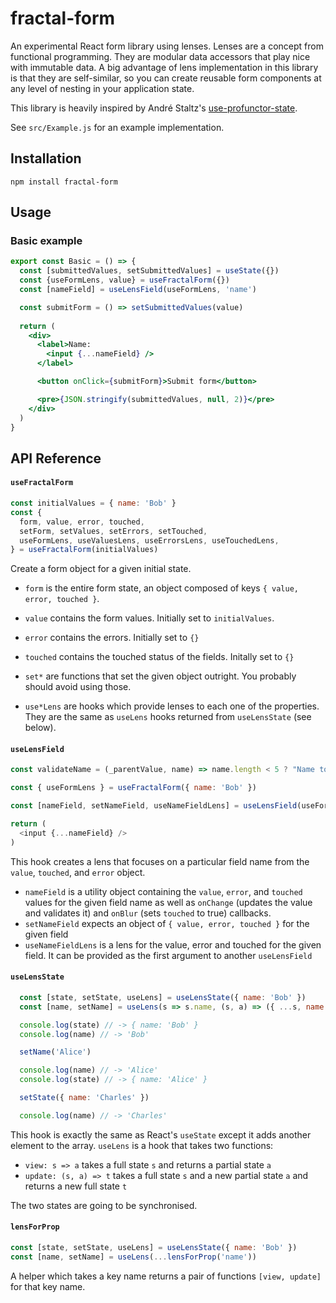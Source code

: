 # fractal-form

An experimental React form library using lenses. Lenses are a concept from functional programming. They are modular data accessors that play nice with immutable data. A big advantage of lens implementation in this library is that they are self-similar, so you can create reusable form components at any level of nesting in your application state.

This library is heavily inspired by André Staltz's [use-profunctor-state](https://github.com/staltz/use-profunctor-state).

See `src/Example.js` for an example implementation.

## Installation

```
npm install fractal-form
```

## Usage

### Basic example

```jsx
export const Basic = () => {
  const [submittedValues, setSubmittedValues] = useState({})
  const {useFormLens, value} = useFractalForm({})
  const [nameField] = useLensField(useFormLens, 'name')

  const submitForm = () => setSubmittedValues(value)
  
  return (
    <div>
      <label>Name:
        <input {...nameField} />
      </label>

      <button onClick={submitForm}>Submit form</button>

      <pre>{JSON.stringify(submittedValues, null, 2)}</pre>
    </div>
  )
}
```

## API Reference

#### `useFractalForm`

```javascript
const initialValues = { name: 'Bob' }
const {
  form, value, error, touched,
  setForm, setValues, setErrors, setTouched,
  useFormLens, useValuesLens, useErrorsLens, useTouchedLens,
} = useFractalForm(initialValues)
```

Create a form object for a given initial state.

- `form` is the entire form state, an object composed of keys `{ value, error, touched }`.
- `value` contains the form values. Initially set to `initialValues`.
- `error` contains the errors. Initially set to `{}`
- `touched` contains the touched status of the fields. Initally set to `{}`

- `set*` are functions that set the given object outright. You probably should avoid using those.

- `use*Lens` are hooks which provide lenses to each one of the properties. They are the same as `useLens` hooks returned from `useLensState` (see below).


#### `useLensField`
```javascript
const validateName = (_parentValue, name) => name.length < 5 ? "Name too short" : null

const { useFormLens } = useFractalForm({ name: 'Bob' })

const [nameField, setNameField, useNameFieldLens] = useLensField(useFormLens, 'name', validateName)

return (
  <input {...nameField} />
)
```

This hook creates a lens that focuses on a particular field name from the `value`, `touched`, and `error` object.

- `nameField` is a utility object containing the `value`, `error`, and `touched` values for the given field name as well as `onChange` (updates the value and validates it) and `onBlur` (sets `touched` to true) callbacks.
- `setNameField` expects an object of `{ value, error, touched }` for the given field
- `useNameFieldLens` is a lens for the value, error and touched for the given field. It can be provided as the first argument to another `useLensField`

#### `useLensState`

```javascript
  const [state, setState, useLens] = useLensState({ name: 'Bob' })
  const [name, setName] = useLens(s => s.name, (s, a) => ({ ...s, name: a }))

  console.log(state) // -> { name: 'Bob' }
  console.log(name) // -> 'Bob'

  setName('Alice')

  console.log(name) // -> 'Alice'
  console.log(state) // -> { name: 'Alice' }

  setState({ name: 'Charles' })

  console.log(name) // -> 'Charles'
```

This hook is exactly the same as React's `useState` except it adds another element to the array. `useLens` is a hook that takes two functions:

- `view: s => a` takes a full state `s` and returns a partial state `a`
- `update: (s, a) => t` takes a full state `s` and a new partial state `a` and returns a new full state `t`

The two states are going to be synchronised.

#### `lensForProp`

```javascript
const [state, setState, useLens] = useLensState({ name: 'Bob' })
const [name, setName] = useLens(...lensForProp('name'))
```

A helper which takes a key name returns a pair of functions `[view, update]` for that key name.
